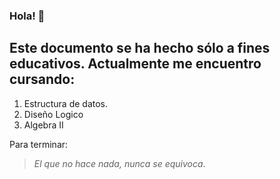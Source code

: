 ### Hola! 👋

Este documento se ha hecho sólo a fines educativos. 
Actualmente me encuentro cursando:
------------------
1. Estructura de datos.
2. Diseño Logico
3. Algebra II

Para terminar:

> <em> El que no hace nada, nunca se equivoca</em>.

<!--
**rgomez1789/rgomez1789** is a ✨ _special_ ✨ repository because its `README.md` (this file) appears on your GitHub profile.

Here are some ideas to get you started:

- 🔭 I’m currently working on ...
- 🌱 I’m currently learning ...
- 👯 I’m looking to collaborate on ...
- 🤔 I’m looking for help with ...
- 💬 Ask me about ...
- 📫 How to reach me: ...
- 😄 Pronouns: ...
- ⚡ Fun fact: ...
-->
